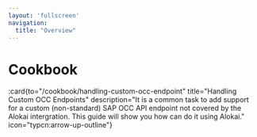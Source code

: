 ```yaml
---
layout: 'fullscreen'
navigation:
  title: "Overview"
---
```


# Cookbook

:card{to="/cookbook/handling-custom-occ-endpoint" title="Handling Custom OCC Endpoints" description="It is a common task to add support for a custom (non-standard) SAP OCC API endpoint not covered by the Alokai intergration.
This guide will show you how can do it using Alokai." icon="typcn:arrow-up-outline"}
